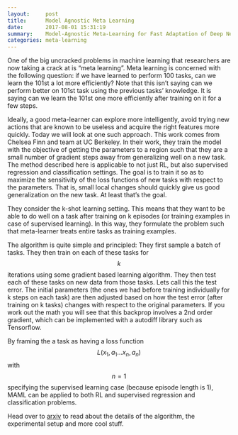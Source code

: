 ```yaml
---
layout:     post
title:      Model Agnostic Meta Learning
date:       2017-08-01 15:31:19
summary:    Model-Agnostic Meta-Learning for Fast Adaptation of Deep Networks
categories: meta-learning
---
```


One of the big uncracked problems in machine learning that researchers are now taking a crack at is “meta learning”. Meta learning is concerned with the following question: if we have learned to perform 100 tasks, can we learn the 101st a lot more efficiently? Note that this isn’t saying can we perform better on 101st task using the previous tasks’ knowledge. It is saying can we learn the 101st one more efficiently after training on it for a few steps.

Ideally, a good meta-learner can explore more intelligently, avoid trying new actions that are known to be useless and acquire the right features more quickly. Today we will look at one such approach. This work comes from Chelsea Finn and team at UC Berkeley. In their work, they train the model with the objective of getting the parameters to a region such that they are a small number of gradient steps away from generalizing well on a new task. The method described here is applicable to not just RL, but also supervised regression and classification settings. The goal is to train it so as to maximize the sensitivity of the loss functions of new tasks with respect to the parameters. That is, small local changes should quickly give us good generalization on the new task. At least that’s the goal.

They consider the k-shot learning setting. This means that they want to be able to do well on a task after training on k episodes (or training examples in case of supervised learning). In this way, they formulate the problem such that meta-learner treats entire tasks as training examples. 

The algorithm is quite simple and principled: They first sample a batch of tasks. They then train on each of these tasks for $$k$$ iterations using some gradient based learning algorithm. They then test each of these tasks on new data from those tasks. Lets call this the test error. The initial parameters (the ones we had before training individually for k steps on each task) are then adjusted based on how the test error (after training on k tasks) changes with respect to the original parameters. If you work out the math you will see that this backprop involves a 2nd order gradient, which can be implemented with a autodiff library such as Tensorflow.

By framing the a task as having a loss function $$L(x_1, a_1...x_n, a_n)$$ with $$n = 1$$ specifying the supervised learning case (because episode length is 1), MAML can be applied to both RL and supervised regression and classification problems.

Head over to [arxiv](https://arxiv.org/abs/1703.03400) to read about the details of the algorithm, the experimental setup and more cool stuff.
